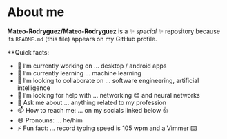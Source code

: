 # About me


**Mateo-Rodryguez/Mateo-Rodryguez** is a ✨ _special_ ✨ repository because its `README.md` (this file) appears on my GitHub profile.

**Quick facts:

- 🔭 I’m currently working on ... desktop / android apps
- 🌱 I’m currently learning ... machine learning
- 👯 I’m looking to collaborate on ... software engineering, artificial intelligence
- 🤔 I’m looking for help with ... networking 😊 and neural networks
- 💬 Ask me about ... anything related to my profession
- 📫 How to reach me: ... on my socials linked below 👍
- 😄 Pronouns: ... he/him
- ⚡ Fun fact: ... record typing speed is 105 wpm and a Vimmer ⌨️
